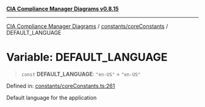 [**CIA Compliance Manager Diagrams v0.8.15**](../../../README.md)

***

[CIA Compliance Manager Diagrams](../../../modules.md) / [constants/coreConstants](../README.md) / DEFAULT\_LANGUAGE

# Variable: DEFAULT\_LANGUAGE

> `const` **DEFAULT\_LANGUAGE**: `"en-US"` = `"en-US"`

Defined in: [constants/coreConstants.ts:261](https://github.com/Hack23/cia-compliance-manager/blob/50a3bb1fa64948444e36c06fee075b5043350db0/src/constants/coreConstants.ts#L261)

Default language for the application
